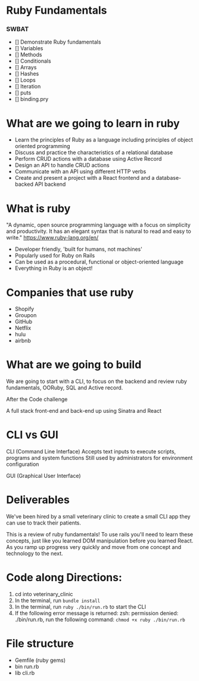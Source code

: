 # Ruby Fundamentals 
### SWBAT
- [] Demonstrate Ruby fundamentals 
- [] Variables
- [] Methods
- [] Conditionals
- [] Arrays
- [] Hashes
- [] Loops
- [] Iteration
- [] puts 
- [] binding.pry

# What are we going to learn in ruby
- Learn the principles of Ruby as a language including principles of object oriented programming
- Discuss and practice the characteristics of a relational database
- Perform CRUD actions with a database using Active Record
- Design an API to handle CRUD actions
- Communicate with an API using different HTTP verbs
- Create and present a project with a React frontend and a database-backed API backend

# What is ruby
"A dynamic, open source programming language with a focus on simplicity and productivity. It has an elegant syntax that is natural to read and easy to write." https://www.ruby-lang.org/en/

- Developer friendly, 'built for humans, not machines'
- Popularly used for Ruby on Rails
- Can be used as a procedural, functional or object-oriented language
- Everything in Ruby is an object!

# Companies that use ruby
- Shopify
- Groupon
- GitHub
- Netflix
- hulu
- airbnb

# What are we going to build
We are going to start with a CLI, to focus on the backend and review ruby fundamentals, OORuby, SQL and Active record. 

After the Code challenge

A full stack front-end and back-end up using Sinatra and React

# CLI vs GUI
CLI (Command Line Interface)
Accepts text inputs to execute scripts, programs and system functions
Still used by administrators for environment configuration

GUI (Graphical User Interface)

# Deliverables 
We've been hired by a small veterinary clinic to create a small CLI app they can use to track their patients.

This is a review of ruby fundamentals! To use rails you'll need to learn these concepts, just like you learned DOM manipulation before you learned React. As you ramp up progress very quickly and move from one concept and technology to the next. 



# Code along Directions:
1. cd into veterinary_clinic
2. In the terminal, run `bundle install`
2. In the terminal, run  `ruby ./bin/run.rb` to start the CLI
3. If the following error message is returned: zsh: permission denied: ./bin/run.rb, run the following command: `chmod +x ruby ./bin/run.rb`

# File structure 
- Gemfile (ruby gems)
- bin run.rb 
- lib cli.rb